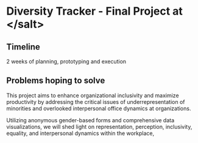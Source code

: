 # Diversity Tracker - Final Project at &lt;/salt&gt;

## Timeline

2 weeks of planning, prototyping and execution

## Problems hoping to solve

This project aims to enhance organizational inclusivity and maximize productivity by addressing the critical issues of 
underrepresentation of minorities and overlooked interpersonal office dynamics at organizations. 

Utilizing anonymous gender-based forms and comprehensive data visualizations, we will shed light on representation, 
perception, inclusivity, equality, and interpersonal dynamics within the workplace, 
